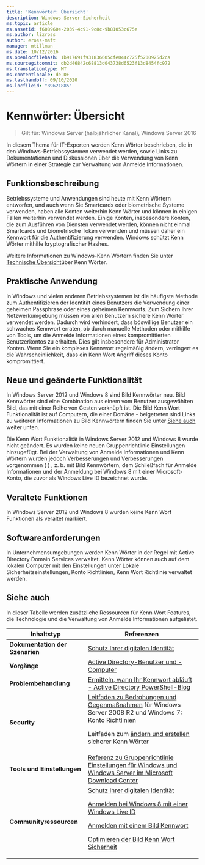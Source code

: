 ```yaml
---
title: 'Kennwörter: Übersicht'
description: Windows Server-Sicherheit
ms.topic: article
ms.assetid: f608960e-2039-4c91-9c8c-9b81053c675e
ms.author: lizross
author: eross-msft
manager: mtillman
ms.date: 10/12/2016
ms.openlocfilehash: 1b917691f931836605cfe044c725f5200925d2ca
ms.sourcegitcommit: db2d46842c68813d043738d6523f13d8454fc972
ms.translationtype: MT
ms.contentlocale: de-DE
ms.lasthandoff: 09/10/2020
ms.locfileid: "89621885"
---
```

# <a name="passwords-overview"></a>Kennwörter: Übersicht

>Gilt für: Windows Server (halbjährlicher Kanal), Windows Server 2016

In diesem Thema für IT-Experten werden Kenn Wörter beschrieben, die in den Windows-Betriebssystemen verwendet werden, sowie Links zu Dokumentationen und Diskussionen über die Verwendung von Kenn Wörtern in einer Strategie zur Verwaltung von Anmelde Informationen.

## <a name="feature-description"></a><a name="BKMK_OVER"></a>Funktionsbeschreibung
Betriebssysteme und Anwendungen sind heute mit Kenn Wörtern entworfen, und auch wenn Sie Smartcards oder biometrische Systeme verwenden, haben alle Konten weiterhin Kenn Wörter und können in einigen Fällen weiterhin verwendet werden. Einige Konten, insbesondere Konten, die zum Ausführen von Diensten verwendet werden, können nicht einmal Smartcards und biometrische Token verwenden und müssen daher ein Kennwort für die Authentifizierung verwenden. Windows schützt Kenn Wörter mithilfe kryptografischer Hashes.

Weitere Informationen zu Windows-Kenn Wörtern finden Sie unter [Technische Übersicht](/previous-versions/windows/it-pro/windows-server-2008-R2-and-2008/hh994558(v=ws.10))über Kenn Wörter.

## <a name="practical-applications"></a><a name="BKMK_APP"></a>Praktische Anwendung
In Windows und vielen anderen Betriebssystemen ist die häufigste Methode zum Authentifizieren der Identität eines Benutzers die Verwendung einer geheimen Passphrase oder eines geheimen Kennworts. Zum Sichern Ihrer Netzwerkumgebung müssen von allen Benutzern sichere Kenn Wörter verwendet werden. Dadurch wird verhindert, dass böswillige Benutzer ein schwaches Kennwort erraten, ob durch manuelle Methoden oder mithilfe von Tools, um die Anmelde Informationen eines kompromittierten Benutzerkontos zu erhalten. Dies gilt insbesondere für Administrator Konten. Wenn Sie ein komplexes Kennwort regelmäßig ändern, verringert es die Wahrscheinlichkeit, dass ein Kenn Wort Angriff dieses Konto kompromittiert.

## <a name="new-and-changed-functionality"></a><a name="BKMK_NEW"></a>Neue und geänderte Funktionalität
In Windows Server 2012 und Windows 8 sind Bild Kennwörter neu. Bild Kennwörter sind eine Kombination aus einem vom Benutzer ausgewählten Bild, das mit einer Reihe von Gesten verknüpft ist. Die Bild Kenn Wort Funktionalität ist auf Computern, die einer Domäne \- beigetreten sind Links zu weiteren Informationen zu Bild Kennwörtern finden Sie unter [Siehe auch](#BKMK_LINKS) weiter unten.

Die Kenn Wort Funktionalität in Windows Server 2012 und Windows 8 wurde nicht geändert. Es wurden keine neuen Gruppenrichtlinie Einstellungen hinzugefügt. Bei der Verwaltung von Anmelde Informationen und Kenn Wörtern wurden jedoch Verbesserungen und Verbesserungen vorgenommen \( \) , z. b. mit Bild Kennwörtern, dem Schließfach für Anmelde Informationen und der Anmeldung bei Windows 8 mit einer Microsoft-Konto, die zuvor als Windows Live ID bezeichnet wurde.

## <a name="deprecated-functionality"></a><a name="BKMK_DEP"></a>Veraltete Funktionen
In Windows Server 2012 und Windows 8 wurden keine Kenn Wort Funktionen als veraltet markiert.

## <a name="software-requirements"></a><a name="BKMK_SOFT"></a>Softwareanforderungen
In Unternehmensumgebungen werden Kenn Wörter in der Regel mit Active Directory Domain Services verwaltet. Kenn Wörter können auch auf dem lokalen Computer mit den Einstellungen unter Lokale Sicherheitseinstellungen, Konto Richtlinien, Kenn Wort Richtlinie verwaltet werden.

## <a name="see-also"></a><a name="BKMK_LINKS"></a>Siehe auch
In dieser Tabelle werden zusätzliche Ressourcen für Kenn Wort Features, die Technologie und die Verwaltung von Anmelde Informationen aufgelistet.

|Inhaltstyp|Referenzen|
|--------|-------|
|**Dokumentation der Szenarien**|[Schutz Ihrer digitalen Identität](https://blogs.msdn.com/b/b8/archive/2011/12/14/protecting-your-digital-identity.aspx)|
|**Vorgänge**|[Active Directory-Benutzer und -Computer](/previous-versions/windows/it-pro/windows-server-2008-R2-and-2008/cc754217(v=ws.11))|
|**Problembehandlung**|[Ermitteln, wann Ihr Kennwort abläuft \- Active Directory PowerShell-Blog](https://blogs.msdn.com/b/adpowershell/archive/2010/08/09/9970198.aspx)|
|**Security**| [Leitfaden zu Bedrohungen und Gegenmaßnahmen](/previous-versions/windows/it-pro/windows-server-2008-R2-and-2008/hh125920(v=ws.10)) für Windows Server 2008 R2 und Windows 7: Konto Richtlinien<p>Leitfaden zum [ändern und erstellen](https://www.microsoft.com/security/online-privacy/passwords-create.aspx) sicherer Kenn Wörter|
|**Tools und Einstellungen**|[Referenz zu Gruppenrichtlinie Einstellungen für Windows und Windows Server im Microsoft Download Center](https://www.microsoft.com/download/en/details.aspx?amp;displaylang=en&displaylang=en&id=25250)|
|**Communityressourcen**|[Schutz Ihrer digitalen Identität](https://blogs.msdn.com/b/b8/archive/2011/12/14/protecting-your-digital-identity.aspx)<p>[Anmelden bei Windows 8 mit einer Windows Live ID](https://blogs.msdn.com/b/b8/archive/2011/09/26/signing-in-to-windows-8-with-a-windows-live-id.aspx)<p>[Anmelden mit einem Bild Kennwort](/archive/blogs/b8/signing-in-with-a-picture-password)<p>[Optimieren der Bild Kenn Wort Sicherheit](/archive/blogs/b8/optimizing-picture-password-security)|